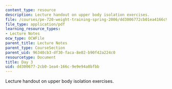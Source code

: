 ```yaml
---
content_type: resource
description: Lecture handout on upper body isolation exercises.
file: /courses/pe-720-weight-training-spring-2006/dd3006772cb01ea4166c9e9e94a8bfbb_day3.pdf
file_type: application/pdf
learning_resource_types:
- Lecture Notes
ocw_type: OCWFile
parent_title: Lecture Notes
parent_type: CourseSection
parent_uid: 96340cb3-df30-faca-8e02-b90f42a224c0
resourcetype: Document
title: Day 3
uid: dd300677-2cb0-1ea4-166c-9e9e94a8bfbb
---
```

Lecture handout on upper body isolation exercises.

